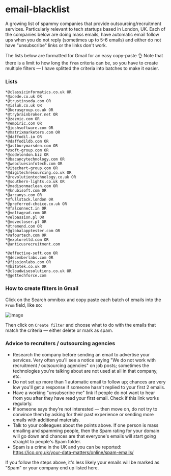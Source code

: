 # email-blacklist
A growing list of spammy companies that provide outsourcing/recruitment services. Particularly relevant to tech startups based in London, UK. Each of the companies below are doing mass emails, have automatic email follow ups when you do not reply (sometimes up to 5-6 emails) and either do not have "unsubscribe" links or the links don't work.

The lists below are formatted for Gmail for an easy copy-paste 👌 Note that there is a limit to how long the `from` criteria can be, so you have to create multiple filters — I have splitted the criteria into batches to make it easier.

### Lists

```
*@classicinformatics.co.uk OR
*@xcede.co.uk OR
*@trustinsoda.com OR
*@isluk.co.uk OR
*@korusgroup.co.uk OR
*@trybrainbroker.net OR
*@zazmic.com OR
*@empiric.com OR
*@joshsoftware.com OR
*@matrixmarketers.com OR
*@daffodil.io OR
*@daffodildb.com OR
*@astburymarsden.com OR
*@soft-group.com OR
*@codelondon.biz OR
*@bacancytechnology.com OR
*@webcluesinfotech.com OR
*@itechart-group.com OR
*@digitechresourcing.co.uk OR
*@revolutiontechnology.co.uk OR
*@southern-lights.co.uk OR
*@madisonmaclean.com OR
*@knubisoft.com OR
*@arcanys.com OR
*@fullstack.london OR
*@preferred-choice.co.uk OR
*@falconnect.in OR
*@voltagead.com OR
*@elpassion.pl OR
*@movecloser.pl OR
*@tremend.com OR
*@globalapptester.com OR
*@afourtech.com OR
*@exploreltd.com OR
*@anticusrecruitment.com
```

```
*@effective-soft.com OR
*@decemberlabs.com OR
*@fissionlabs.com OR
*@bitotek.co.uk OR
*@cloudwisesolutions.co.uk OR
*@gettechforce.com
```

### How to create filters in Gmail

Click on the Search omnibox and copy paste each batch of emails into the `From` field, like so:

![image](https://i.imgur.com/sZTxWB9.png)

Then click on `Create filter` and choose what to do with the emails that match the criteria — either delete or mark as spam.

### Advice to recruiters / outsourcing agencies

- Research the company before sending an email to advertise your services. Very often you'll see a notice saying "We do not work with recruitment / outsourcing agencies" on job posts; sometimes the technologies you're talking about are not used at all in that company, etc.
- Do not set up more than 1 automatic email to follow up; chances are very low you'll get a response if someone hasn't replied to your first 2 emails.
- Have a working "unsubscribe me" link if people do not want to hear from you after they have read your first email. Check if this link works regularly.
- If someone says they're not interested — then move on, do not try to convince them by asking for their past experience or sending more emails with additional materials.
- Talk to your colleagues about the points above. If one person is mass emailing and spamming people, then the Spam rating for your domain will go down and chances are that everyone's emails will start going straight to people's Spam folder.
- Spam is a crime in the UK and you can be reported: https://ico.org.uk/your-data-matters/online/spam-emails/

If you follow the steps above, it's less likely your emails will be marked as "Spam" or your company end up listed here.
